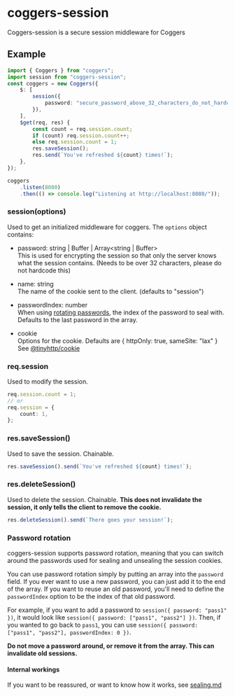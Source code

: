 # coggers-session

Coggers-session is a secure session middleware for Coggers

## Example

```ts
import { Coggers } from "coggers";
import session from "coggers-session";
const coggers = new Coggers({
	$: [
		session({
			password: "secure_password_above_32_characters_do_not_hardcode_this",
		}),
	],
	$get(req, res) {
		const count = req.session.count;
		if (count) req.session.count++;
		else req.session.count = 1;
		res.saveSession();
		res.send(`You've refreshed ${count} times!`);
	},
});

coggers
	.listen(8080)
	.then(() => console.log("Listening at http://localhost:8080/"));
```

### session(options)

Used to get an initialized middleware for coggers. The `options` object contains:

- password: string | Buffer | Array<string | Buffer> <br>
  This is used for encrypting the session so that only the server knows what the session contains. (Needs to be over 32 characters, please do not hardcode this)

- name: string <br>
  The name of the cookie sent to the client. (defaults to "session")

- passwordIndex: number <br>
  When using [rotating passwords](#password-rotation), the index of the password to seal with. Defaults to the last password in the array.

- cookie <br>
  Options for the cookie. Defaults are { httpOnly: true, sameSite: "lax" } <br>
  See [@tinyhttp/cookie](https://npmjs.com/@tinyhttp/cookie)

### req.session

Used to modify the session.

```ts
req.session.count = 1;
// or
req.session = {
	count: 1,
};
```

### res.saveSession()

Used to save the session. Chainable.

```ts
res.saveSession().send(`You've refreshed ${count} times!`);
```

### res.deleteSession()

Used to delete the session. Chainable. **This does not invalidate the session, it only tells the client to remove the cookie.**

```ts
res.deleteSession().send(`There goes your session!`);
```

### Password rotation

coggers-session supports password rotation, meaning that you can switch around the passwords used for sealing and unsealing the session cookies.

You can use password rotation simply by putting an array into the `password` field.
If you ever want to use a new password, you can just add it to the end of the array. If you want to reuse an old password, you'll need to define the `passwordIndex` option to be the index of that old password.

For example, if you want to add a password to `session({ password: "pass1" })`, it would look like `session({ password: ["pass1", "pass2"] })`. Then, if you wanted to go back to `pass1`, you can use `session({ password: ["pass1", "pass2"], passwordIndex: 0 })`.

**Do not move a password around, or remove it from the array. This can invalidate old sessions.**

#### Internal workings

If you want to be reassured, or want to know how it works, see [sealing.md](./sealing.md)
